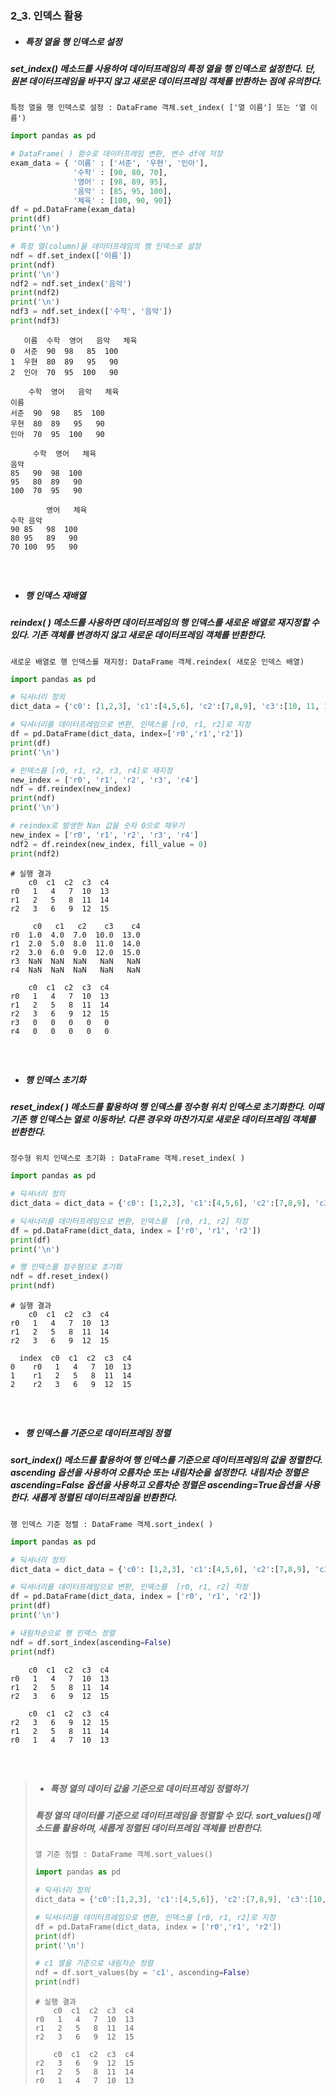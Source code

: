 ### __2_3. 인덱스 활용__
+ ##### 특정 열을 행 인덱스로 설정
##### set_index() 메소드를 사용하여 데이터프레임의 특정 열을 행 인덱스로 설정한다. 단, 원본 데이터프레임을 바꾸지 않고 새로운 데이터프레임 객체를 반환하는 점에 유의한다.
```
특정 열을 행 인덱스로 설정 : DataFrame 객체.set_index( ['열 이름'] 또는 '열 이름')
```
```python
import pandas as pd

# DataFrame( ) 함수로 데이터프레임 변환, 변수 df에 저장
exam_data = { '이름' : ['서준', '우현', '인아'],
              '수학' : [90, 80, 70],
              '영어' : [98, 89, 95],
              '음악' : [85, 95, 100],
              '체육' : [100, 90, 90]}
df = pd.DataFrame(exam_data)
print(df)
print('\n')

# 특정 열(column)을 데이터프레임의 행 인덱스로 설정
ndf = df.set_index(['이름'])
print(ndf)
print('\n')
ndf2 = ndf.set_index('음악')
print(ndf2)
print('\n')
ndf3 = ndf.set_index(['수학', '음악'])
print(ndf3)
```
```
   이름  수학  영어   음악   체육
0  서준  90  98   85  100
1  우현  80  89   95   90
2  인아  70  95  100   90

    수학  영어   음악   체육
이름
서준  90  98   85  100
우현  80  89   95   90
인아  70  95  100   90

     수학  영어   체육
음악
85   90  98  100
95   80  89   90
100  70  95   90

        영어   체육
수학 음악
90 85   98  100
80 95   89   90
70 100  95   90
```
##### &nbsp;
+ ##### 행 인덱스 재배열
##### reindex( ) 메소드를 사용하면 데이터프레임의 행 인덱스를 새로운 배열로 재지정할 수 있다. 기존 객체를 변경하지 않고 새로운 데이터프레임 객체를 반환한다. 
```
새로운 배열로 행 인덱스를 재지정: DataFrame 객체.reindex( 새로운 인덱스 배열)
```
```python
import pandas as pd

# 딕셔너리 정의
dict_data = {'c0': [1,2,3], 'c1':[4,5,6], 'c2':[7,8,9], 'c3':[10, 11, 12], 'c4':[13,14,15]}

# 딕셔너리를 데이터프레임으로 변환, 인덱스를 [r0, r1, r2]로 지정
df = pd.DataFrame(dict_data, index=['r0','r1','r2'])
print(df)
print('\n')

# 인덱스를 [r0, r1, r2, r3, r4]로 재지정
new_index = ['r0', 'r1', 'r2', 'r3', 'r4']
ndf = df.reindex(new_index)
print(ndf)
print('\n')

# reindex로 발생한 Nan 값을 숫자 0으로 채우기
new_index = ['r0', 'r1', 'r2', 'r3', 'r4']
ndf2 = df.reindex(new_index, fill_value = 0)
print(ndf2)
```
```
# 실행 결과
    c0  c1  c2  c3  c4
r0   1   4   7  10  13
r1   2   5   8  11  14
r2   3   6   9  12  15

     c0   c1   c2    c3    c4
r0  1.0  4.0  7.0  10.0  13.0
r1  2.0  5.0  8.0  11.0  14.0
r2  3.0  6.0  9.0  12.0  15.0
r3  NaN  NaN  NaN   NaN   NaN
r4  NaN  NaN  NaN   NaN   NaN

    c0  c1  c2  c3  c4
r0   1   4   7  10  13
r1   2   5   8  11  14
r2   3   6   9  12  15
r3   0   0   0   0   0
r4   0   0   0   0   0
```
##### &nbsp;
+ ##### 행 인덱스 초기화
##### reset_index( ) 메소드를 활용하여 행 인덱스를 정수형 위치 인덱스로 초기화한다. 이때 기존 행 인덱스는 열로 이동하낟. 다른 경우와 마찬가지로 새로운 데이터프레임 객체를 반환한다.
```
정수형 위치 인덱스로 초기화 : DataFrame 객체.reset_index( )
```
```python
import pandas as pd

# 딕셔너리 정의
dict_data = dict_data = {'c0': [1,2,3], 'c1':[4,5,6], 'c2':[7,8,9], 'c3':[10, 11, 12], 'c4':[13,14,15]}

# 딕셔너리를 데이터프레임으로 변환, 인덱스를  [r0, r1, r2] 지정
df = pd.DataFrame(dict_data, index = ['r0', 'r1', 'r2'])
print(df)
print('\n')

# 행 인덱스를 정수형으로 초기화
ndf = df.reset_index()
print(ndf)
```
```
# 실행 결과
    c0  c1  c2  c3  c4
r0   1   4   7  10  13
r1   2   5   8  11  14
r2   3   6   9  12  15

  index  c0  c1  c2  c3  c4
0    r0   1   4   7  10  13
1    r1   2   5   8  11  14
2    r2   3   6   9  12  15
```
##### &nbsp;
+ ##### 행 인덱스를 기준으로 데이터프레임 정렬
##### sort_index() 메소드를 활용하여 행 인덱스를 기준으로 데이터프레임의 값을 정렬한다. ascending 옵션을 사용하여 오름차순 또는 내림차순을 설정한다. 내림차순 정렬은 ascending=False 옵션을 사용하고 오름차순 정렬은 ascending=True옵션을 사용한다. 새롭게 정렬된 데이터프레임을 반환한다.
```
행 인덱스 기준 정렬 : DataFrame 객체.sort_index( )
```
```python
import pandas as pd

# 딕셔너리 정의
dict_data = dict_data = {'c0': [1,2,3], 'c1':[4,5,6], 'c2':[7,8,9], 'c3':[10, 11, 12], 'c4':[13,14,15]}

# 딕셔너리를 데이터프레임으로 변환, 인덱스를  [r0, r1, r2] 지정
df = pd.DataFrame(dict_data, index = ['r0', 'r1', 'r2'])
print(df)
print('\n')

# 내림차순으로 행 인덱스 정렬
ndf = df.sort_index(ascending=False)
print(ndf)
```
```
    c0  c1  c2  c3  c4
r0   1   4   7  10  13
r1   2   5   8  11  14
r2   3   6   9  12  15

    c0  c1  c2  c3  c4
r2   3   6   9  12  15
r1   2   5   8  11  14
r0   1   4   7  10  13
```
##### &nbsp;
> + ##### __특정 열의 데이터 값을 기준으로 데이터프레임 정렬하기__
> ##### 특정 열의 데이터를 기준으로 데이터프레임을 정렬할 수 있다. sort_values()메소드를 활용하며, 새롭게 정렬된 데이터프레임 객체를 반환한다.
> ```
> 열 기준 정렬 : DataFrame 객체.sort_values()
> ```
> ```python
> import pandas as pd
>
> # 딕셔너리 정의
> dict_data = {'c0':[1,2,3], 'c1':[4,5,6]}, 'c2':[7,8,9], 'c3':[10,11,12], 'c4':[13,14,15]}
>
># 딕셔너리를 데이터프레임으로 변환, 인덱스를 [r0, r1, r2]로 지정
>df = pd.DataFrame(dict_data, index = ['r0','r1', 'r2'])
>print(df)
>print('\n')
>
> # c1 열을 기준으로 내림차순 정렬
> ndf = df.sort_values(by = 'c1', ascending=False)
> print(ndf)
> ```
> ```
> # 실행 결과
>     c0  c1  c2  c3  c4
> r0   1   4   7  10  13
> r1   2   5   8  11  14
> r2   3   6   9  12  15
>
>     c0  c1  c2  c3  c4
> r2   3   6   9  12  15
> r1   2   5   8  11  14
> r0   1   4   7  10  13
> ```
